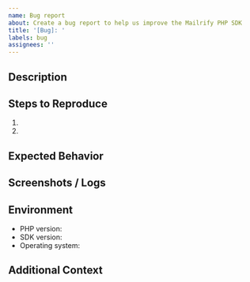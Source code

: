 ```yaml
---
name: Bug report
about: Create a bug report to help us improve the Mailrify PHP SDK
title: '[Bug]: '
labels: bug
assignees: ''
---
```


## Description

<!-- A clear and concise description of what the bug is. -->

## Steps to Reproduce

1. <!-- Step one -->
2. <!-- Step two -->

## Expected Behavior

<!-- Tell us what you expected to happen. -->

## Screenshots / Logs

<!-- If applicable, add screenshots or logs to help explain your problem. -->

## Environment

- PHP version:
- SDK version:
- Operating system:

## Additional Context

<!-- Add any other context about the problem here. -->

